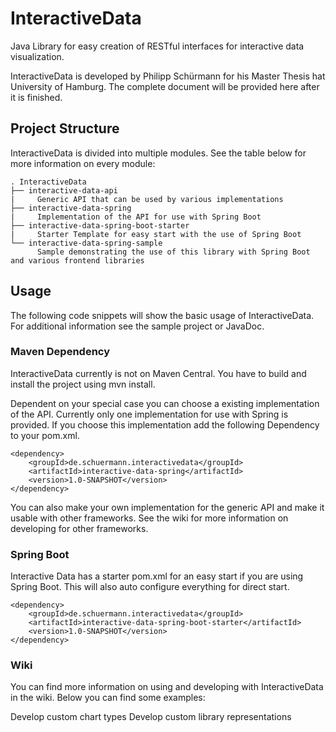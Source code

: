 # InteractiveData
Java Library for easy creation of RESTful interfaces for interactive data visualization.

InteractiveData is developed by Philipp Schürmann for his Master Thesis hat University of Hamburg.
The complete document will be provided here after it is finished.

## Project Structure
InteractiveData is divided into multiple modules. See the table below for more information on every module:
```
. InteractiveData
├── interactive-data-api
|     Generic API that can be used by various implementations
├── interactive-data-spring
|     Implementation of the API for use with Spring Boot
├── interactive-data-spring-boot-starter
|     Starter Template for easy start with the use of Spring Boot
└── interactive-data-spring-sample
      Sample demonstrating the use of this library with Spring Boot and various frontend libraries
```

## Usage
The following code snippets will show the basic usage of InteractiveData. For additional information see the sample 
project or JavaDoc.

### Maven Dependency
InteractiveData currently is not on Maven Central. You have to build and install the project using mvn install.

Dependent on your special case you can choose a existing implementation of the API.
Currently only one implementation for use with Spring is provided. If you choose this implementation add the following
Dependency to your pom.xml.
```
<dependency>
    <groupId>de.schuermann.interactivedata</groupId>
    <artifactId>interactive-data-spring</artifactId>
    <version>1.0-SNAPSHOT</version>
</dependency>
```
You can also make your own implementation for the generic API and make it usable with other frameworks.
See the wiki for more information on developing for other frameworks.

### Spring Boot
Interactive Data has a starter pom.xml for an easy start if you are using Spring Boot. This will also auto configure
everything for direct start.
```
<dependency>
    <groupId>de.schuermann.interactivedata</groupId>
    <artifactId>interactive-data-spring-boot-starter</artifactId>
    <version>1.0-SNAPSHOT</version>
</dependency>
```

### Wiki
You can find more information on using and developing with InteractiveData in the wiki. Below you can find some examples:

Develop custom chart types
Develop custom library representations